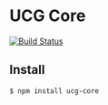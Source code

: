 # UCG Core

[![Build Status](https://travis-ci.org/alec-francis/conf-generator.svg?branch=master)](https://travis-ci.org/alec-francis/conf-generator)

## Install

```
$ npm install ucg-core
```

